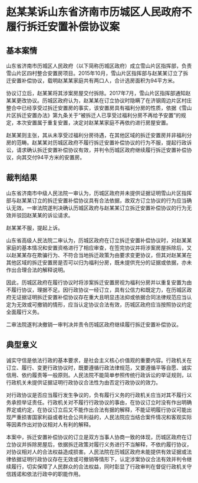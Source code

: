 # 赵某某诉山东省济南市历城区人民政府不履行拆迁安置补偿协议案

## 基本案情

山东省济南市历城区人民政府（以下简称历城区政府）成立雪山片区指挥部，负责雪山片区四村整合安置房项目。2015年10月，雪山片区指挥部与赵某某订立了拆迁安置补偿协议，载明赵某某家庭共有两口人，合计选房面积为94平方米。

协议订立后，赵某某将其涉案房屋交付拆除。2017年7月，雪山片区指挥部通知赵某某更改协议。历城区政府认为，赵某某在订立协议时隐瞒了在济钢周边片区村庄整合中已经享受过拆迁安置房的事实，该安置房具有福利分房的性质，依据《雪山片区拆迁安置办法》第九条关于“被拆迁人已享受过福利分房不再给予安置”的规定，本次安置属于重复安置，决定对赵某某家庭不再依约进行房屋安置。

赵某某则主张，其从未享受过福利分房待遇，在其他区域的拆迁安置房并非福利分房的范畴。赵某某对历城区政府不履行拆迁安置补偿协议的行为不服，提起行政诉讼，请求确认拆迁安置补偿协议有效，并判令历城区政府继续履行拆迁安置补偿协议，向其交付94平方米的安置房。

## 裁判结果

山东省济南市中级人民法院一审认为，历城区政府并未提供证据证明雪山片区指挥部与赵某某订立的拆迁安置补偿协议具有合法依据，故双方订立协议的行为应当确认无效。一审法院遂判决确认历城区政府与赵某某订立拆迁安置补偿协议的行为无效并驳回赵某某的诉讼请求。

赵某某不服，提起上诉。

山东省高级人民法院二审认为，历城区政府在订立拆迁安置补偿协议时，对赵某某家庭的基本情况和安置资格进行了相应审查，在签完协议并将涉案房屋拆除后，又以赵某某存在欺骗行为、不符合当地拆迁政策为由要求变更协议，但其对赵某某在其他区域的拆迁安置房是否可以归为福利分房，既未提供充分的证据或依据，亦未作出合理合法的解释说明。

因此，历城区政府在履行协议时将涉案拆迁安置房视为福利分房并以重复安置为由不履行协议，理据不足。因行政协议一经订立，具有公信力和既定力，在历城区政府无证据证明拆迁安置补偿协议存在重大且明显违法抑或依据合同法律规范应当认定为无效或可撤销的情形，应当认定协议合法有效，历城区政府应当按照协议约定全面履行义务。

二审法院遂判决撤销一审判决并责令历城区政府继续履行拆迁安置补偿协议。

## 典型意义

诚实守信是依法行政的基本要求，是社会主义核心价值观的重要内容。行政机关在订立、履行、变更行政协议时，既要遵循行政法律规范，又要遵循平等自愿、诚实信用、依约履责等一般原则。人民法院不能简单参照传统行政诉讼的举证规则，以行政机关未提供证据证明行政协议合法性为由否定行政协议的效力。

对行政协议是否应当履行发生争议的，负有履行义务的行政机关应当对其不履行义务承担举证责任。行政机关对不履行行政协议的事由，在协议订立时没有作出明确界定或约定，在协议订立后又不能作出合法有据的解释，不能证明履行协议可能出现严重损害国家利益或者社会公共利益的，人民法院应当结合案件情况和客观实际等因素作出对协议相对人有利的解释。

本案中，拆迁安置补偿协议的订立是双方当事人协商一致的体现，历城区政府在订立协议并拆除房屋后，依据拆迁政策对履行义务进行不当解释，不依约履行协议，对协议相对人的合法权益造成损害。人民法院在历城区政府未能提供有效证据或法律依据证明行政协议存在无效或可撤销等情形下，认定涉案协议合法有效并判令继续履行，切实保障了人民群众的合法权益，同时彰显了行政审判在督促行政机关守信践诺和依法行政中的职能作用。
